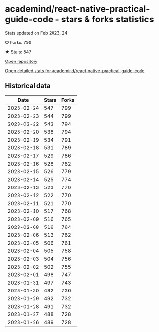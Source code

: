 # academind/react-native-practical-guide-code - stars & forks statistics

Stats updated on Feb 2023, 24

☋ Forks: 799

★ Stars: 547

[Open repository](https://github.com/academind/react-native-practical-guide-code)

[Open detailed stats for academind/react-native-practical-guide-code](https://reviewgithub.com/rep/academind/react-native-practical-guide-code)

## Historical data
| Date | Stars | Forks |
|------|-------|-------|
| 2023-02-24 | 547 | 799 | 
| 2023-02-23 | 544 | 799 | 
| 2023-02-22 | 542 | 794 | 
| 2023-02-20 | 538 | 794 | 
| 2023-02-19 | 534 | 791 | 
| 2023-02-18 | 531 | 789 | 
| 2023-02-17 | 529 | 786 | 
| 2023-02-16 | 528 | 782 | 
| 2023-02-15 | 526 | 779 | 
| 2023-02-14 | 525 | 774 | 
| 2023-02-13 | 523 | 770 | 
| 2023-02-12 | 522 | 770 | 
| 2023-02-11 | 521 | 770 | 
| 2023-02-10 | 517 | 768 | 
| 2023-02-09 | 516 | 765 | 
| 2023-02-08 | 516 | 764 | 
| 2023-02-06 | 513 | 762 | 
| 2023-02-05 | 506 | 761 | 
| 2023-02-04 | 505 | 758 | 
| 2023-02-03 | 504 | 756 | 
| 2023-02-02 | 502 | 755 | 
| 2023-02-01 | 498 | 747 | 
| 2023-01-31 | 497 | 743 | 
| 2023-01-30 | 492 | 736 | 
| 2023-01-29 | 492 | 732 | 
| 2023-01-28 | 491 | 732 | 
| 2023-01-27 | 488 | 728 | 
| 2023-01-26 | 489 | 728 | 

